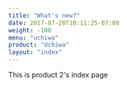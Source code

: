 ```yaml
---
title: "What's new?"
date: 2017-07-20T10:11:25-07:00
weight: -100
menu: "uchiwa"
product: "Uchiwa"
layout: "index"
---
```

This is product 2's index page
